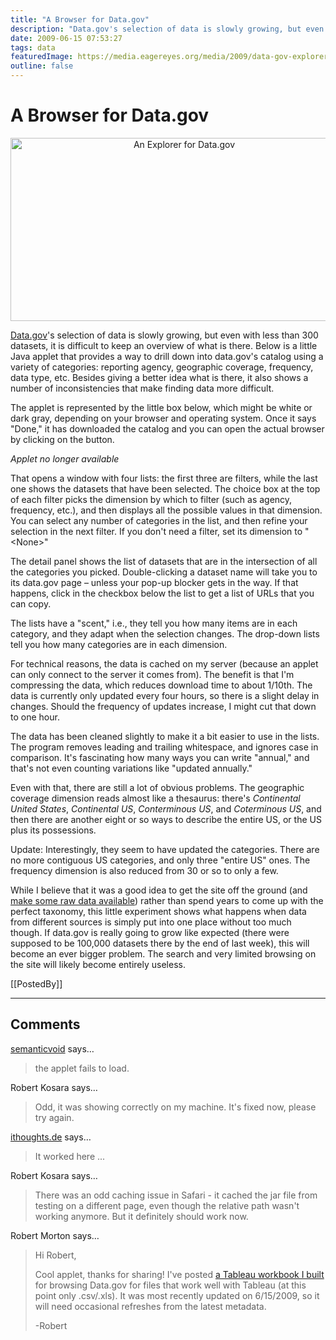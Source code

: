 ```yaml
---
title: "A Browser for Data.gov"
description: "Data.gov's selection of data is slowly growing, but even with less than 300 datasets, it is difficult to keep an overview of what is there. Below is a little Java applet that provides a way to drill down into data.gov's catalog using a variety of categories: reporting agency, geographic coverage, frequency, data type, etc. Besides giving a better idea what is there, it also shows a number of inconsistencies that make finding data more difficult."
date: 2009-06-15 07:53:27
tags: data
featuredImage: https://media.eagereyes.org/media/2009/data-gov-explorer-teaser.png
outline: false
---
```


# A Browser for Data.gov

<p align="center"><img src="https://media.eagereyes.org/media/2009/data-gov-explorer-teaser.png" border="0" alt="An Explorer for Data.gov" width="540" height="293" /></p>

<a href="http://www.data.gov/">Data.gov</a>'s selection of data is slowly growing, but even with less than 300 datasets, it is difficult to keep an overview of what is there. Below is a little Java applet that provides a way to drill down into data.gov's catalog using a variety of categories: reporting agency, geographic coverage, frequency, data type, etc. Besides giving a better idea what is there, it also shows a number of inconsistencies that make finding data more difficult.

The applet is represented by the little box below, which might be white or dark gray, depending on your browser and operating system. Once it says "Done," it has downloaded the catalog and you can open the actual browser by clicking on the button.

_Applet no longer available_

That opens a window with four lists: the first three are filters, while the last one shows the datasets that have been selected. The choice box at the top of each filter picks the dimension by which to filter (such as agency, frequency, etc.), and then displays all the possible values in that dimension. You can select any number of categories in the list, and then refine your selection in the next filter. If you don't need a filter, set its dimension to "&lt;None&gt;"

The detail panel shows the list of datasets that are in the intersection of all the categories you picked. Double-clicking a dataset name will take you to its data.gov page &ndash; unless your pop-up blocker gets in the way. If that happens, click in the checkbox below the list to get a list of URLs that you can copy.

The lists have a "scent," i.e., they tell you how many items are in each category, and they adapt when the selection changes. The drop-down lists tell you how many categories are in each dimension.

For technical reasons, the data is cached on my server (because an applet can only connect to the server it comes from). The benefit is that I'm compressing the data, which reduces download time to about 1/10th. The data is currently only updated every four hours, so there is a slight delay in changes. Should the frequency of updates increase, I might cut that down to one hour.

The data has been cleaned slightly to make it a bit easier to use in the lists. The program removes leading and trailing whitespace, and ignores case in comparison. It's fascinating how many ways you can write "annual," and that's not even counting variations like "updated annually."

Even with that, there are still a lot of obvious problems. The geographic coverage dimension reads almost like a thesaurus: there's <em>Continental United States</em>, <em>Continental US</em>, <em>Conterminous US</em>, and <em>Coterminous US</em>, and then there are another eight or so ways to describe the entire US, or the US plus its possessions.

Update: Interestingly, they seem to have updated the categories. There are no more contiguous US categories, and only three "entire US" ones. The frequency dimension is also reduced from 30 or so to only a few.

While I believe that it was a good idea to get the site off the ground (and <a href="/data/dish-best-served-raw.html">make some raw data available</a>) rather than spend years to come up with the perfect taxonomy, this little experiment shows what happens when data from different sources is simply put into one place without too much though. If data.gov is really going to grow like expected (there were supposed to be 100,000 datasets there by the end of last week), this will become an ever bigger problem. The search and very limited browsing on the site will likely become entirely useless.

[[PostedBy]]

<aside class="comments">

---
## Comments

<a href="http://blog.semanticvoid.com" rel="nofollow noopener" target="_blank">semanticvoid</a> says…
>	<p>the applet fails to load.</p>

Robert Kosara says…
>	<p>Odd, it was showing correctly on my machine. It's fixed now, please try again.</p>

<a href="http://www.ithoughts.de" rel="nofollow noopener" target="_blank">ithoughts.de</a> says…
>	<p>It worked here ...</p>

Robert Kosara says…
>	<p>There was an odd caching issue in Safari - it cached the jar file from testing on a different page, even though the relative path wasn't working anymore. But it definitely should work now.</p>

Robert Morton says…
>	<p>Hi Robert,</p>
>	<p>Cool applet, thanks for sharing!  I've posted <a href="http://www.tableausoftware.com/files/DataGov%20browser.twbx">a Tableau workbook I built</a> for browsing Data.gov for files that work well with Tableau (at this point only .csv/.xls).  It was most recently updated on 6/15/2009, so it will need occasional refreshes from the latest metadata.</p>
>	<p>-Robert</p>

</aside>

